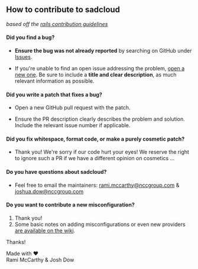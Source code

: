 ## How to contribute to sadcloud

*based off the [rails contribution guidelines](https://github.com/rails/rails/blob/master/CONTRIBUTING.md)*

#### **Did you find a bug?**

* **Ensure the bug was not already reported** by searching on GitHub under [Issues](https://github.com/nccgroup/sadcloud/issues).

* If you're unable to find an open issue addressing the problem, [open a new one](https://github.com/nccgroup/sadcloud/issues/new). Be sure to include a **title and clear description**, as much relevant information as possible.

#### **Did you write a patch that fixes a bug?**

* Open a new GitHub pull request with the patch.

* Ensure the PR description clearly describes the problem and solution. Include the relevant issue number if applicable.

#### **Did you fix whitespace, format code, or make a purely cosmetic patch?**

* Thank you! We're sorry if our code hurt your eyes! We reserve the right to ignore such a PR if we have a different opinion on cosmetics ...

#### **Do you have questions about sadcloud?**

* Feel free to email the maintainers: rami.mccarthy@nccgroup.com & joshua.dow@nccgroup.com

#### **Do you want to contribute a new misconfiguration?**

1. Thank you!
2. Some basic notes on adding misconfigurations or even new providers [are available on the wiki](https://github.com/nccgroup/sadcloud/wiki/Getting-Started-Contributing).


Thanks!

Made with :heart:  
Rami McCarthy & Josh Dow
